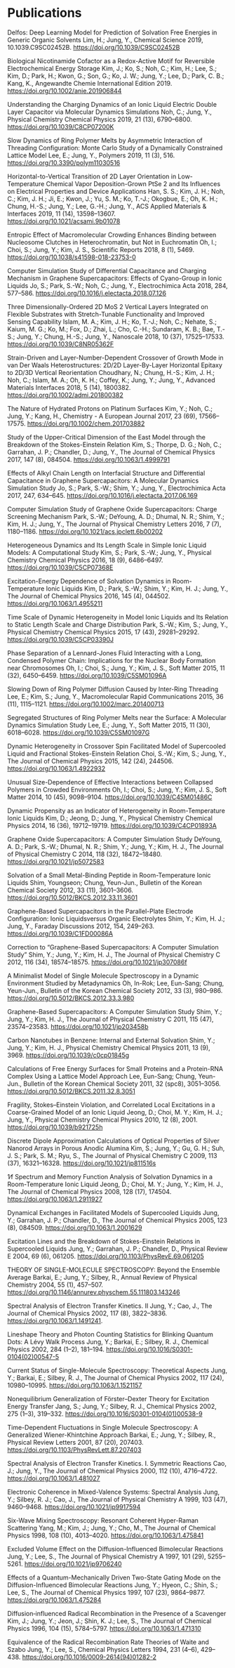 # Publications

Delfos: Deep Learning Model for Prediction of Solvation Free Energies in Generic Organic Solvents
Lim, H.; Jung, Y., Chemical Science 2019, 10.1039.C9SC02452B.
https://doi.org/10.1039/C9SC02452B

Biological Nicotinamide Cofactor as a Redox-Active Motif for Reversible Electrochemical Energy Storage
Kim, J.; Ko, S.; Noh, C.; Kim, H.; Lee, S.; Kim, D.; Park, H.; Kwon, G.; Son, G.; Ko, J. W.; Jung, Y.; Lee, D.; Park, C. B.; Kang, K., Angewandte Chemie International Edition 2019.
https://doi.org/10.1002/anie.201906844

Understanding the Charging Dynamics of an Ionic Liquid Electric Double Layer Capacitor via Molecular Dynamics Simulations
Noh, C.; Jung, Y., Physical Chemistry Chemical Physics 2019, 21 (13), 6790–6800.
https://doi.org/10.1039/C8CP07200K

Slow Dynamics of Ring Polymer Melts by Asymmetric Interaction of Threading Configuration: Monte Carlo Study of a Dynamically Constrained Lattice Model
Lee, E.; Jung, Y., Polymers 2019, 11 (3), 516.
https://doi.org/10.3390/polym11030516

Horizontal-to-Vertical Transition of 2D Layer Orientation in Low-Temperature Chemical Vapor Deposition-Grown PtSe 2 and Its Influences on Electrical Properties and Device Applications
Han, S. S.; Kim, J. H.; Noh, C.; Kim, J. H.; Ji, E.; Kwon, J.; Yu, S. M.; Ko, T.-J.; Okogbue, E.; Oh, K. H.; Chung, H.-S.; Jung, Y.; Lee, G.-H.; Jung, Y., ACS Applied Materials & Interfaces 2019, 11 (14), 13598–13607.
https://doi.org/10.1021/acsami.9b01078

Entropic Effect of Macromolecular Crowding Enhances Binding between Nucleosome Clutches in Heterochromatin, but Not in Euchromatin
Oh, I.; Choi, S.; Jung, Y.; Kim, J. S., Scientific Reports 2018, 8 (1), 5469.
https://doi.org/10.1038/s41598-018-23753-0

Computer Simulation Study of Differential Capacitance and Charging Mechanism in Graphene Supercapacitors: Effects of Cyano-Group in Ionic Liquids
Jo, S.; Park, S.-W.; Noh, C.; Jung, Y., Electrochimica Acta 2018, 284, 577–586.
https://doi.org/10.1016/j.electacta.2018.07.126

Three Dimensionally-Ordered 2D MoS 2 Vertical Layers Integrated on Flexible Substrates with Stretch-Tunable Functionality and Improved Sensing Capability
Islam, M. A.; Kim, J. H.; Ko, T.-J.; Noh, C.; Nehate, S.; Kaium, M. G.; Ko, M.; Fox, D.; Zhai, L.; Cho, C.-H.; Sundaram, K. B.; Bae, T.-S.; Jung, Y.; Chung, H.-S.; Jung, Y., Nanoscale 2018, 10 (37), 17525–17533.
https://doi.org/10.1039/C8NR05362F

Strain-Driven and Layer-Number-Dependent Crossover of Growth Mode in van Der Waals Heterostructures: 2D/2D Layer-By-Layer Horizontal Epitaxy to 2D/3D Vertical Reorientation
Choudhary, N.; Chung, H.-S.; Kim, J. H.; Noh, C.; Islam, M. A.; Oh, K. H.; Coffey, K.; Jung, Y.; Jung, Y., Advanced Materials Interfaces 2018, 5 (14), 1800382.
https://doi.org/10.1002/admi.201800382

The Nature of Hydrated Protons on Platinum Surfaces
Kim, Y.; Noh, C.; Jung, Y.; Kang, H., Chemistry - A European Journal 2017, 23 (69), 17566–17575.
https://doi.org/10.1002/chem.201703882

Study of the Upper-Critical Dimension of the East Model through the Breakdown of the Stokes-Einstein Relation
Kim, S.; Thorpe, D. G.; Noh, C.; Garrahan, J. P.; Chandler, D.; Jung, Y., The Journal of Chemical Physics 2017, 147 (8), 084504.
https://doi.org/10.1063/1.4999791

Effects of Alkyl Chain Length on Interfacial Structure and Differential Capacitance in Graphene Supercapacitors: A Molecular Dynamics Simulation Study
Jo, S.; Park, S.-W.; Shim, Y.; Jung, Y., Electrochimica Acta 2017, 247, 634–645.
https://doi.org/10.1016/j.electacta.2017.06.169

Computer Simulation Study of Graphene Oxide Supercapacitors: Charge Screening Mechanism
Park, S.-W.; DeYoung, A. D.; Dhumal, N. R.; Shim, Y.; Kim, H. J.; Jung, Y., The Journal of Physical Chemistry Letters 2016, 7 (7), 1180–1186.
https://doi.org/10.1021/acs.jpclett.6b00202

Heterogeneous Dynamics and Its Length Scale in Simple Ionic Liquid Models: A Computational Study
Kim, S.; Park, S.-W.; Jung, Y., Physical Chemistry Chemical Physics 2016, 18 (9), 6486–6497.
https://doi.org/10.1039/C5CP07368E

Excitation-Energy Dependence of Solvation Dynamics in Room-Temperature Ionic Liquids
Kim, D.; Park, S.-W.; Shim, Y.; Kim, H. J.; Jung, Y., The Journal of Chemical Physics 2016, 145 (4), 044502.
https://doi.org/10.1063/1.4955211

Time Scale of Dynamic Heterogeneity in Model Ionic Liquids and Its Relation to Static Length Scale and Charge Distribution
Park, S.-W.; Kim, S.; Jung, Y., Physical Chemistry Chemical Physics 2015, 17 (43), 29281–29292. https://doi.org/10.1039/C5CP03390J

Phase Separation of a Lennard-Jones Fluid Interacting with a Long, Condensed Polymer Chain: Implications for the Nuclear Body Formation near Chromosomes
Oh, I.; Choi, S.; Jung, Y.; Kim, J. S., Soft Matter 2015, 11 (32), 6450–6459.
https://doi.org/10.1039/C5SM01096A

Slowing Down of Ring Polymer Diffusion Caused by Inter-Ring Threading
Lee, E.; Kim, S.; Jung, Y., Macromolecular Rapid Communications 2015, 36 (11), 1115–1121.
https://doi.org/10.1002/marc.201400713

Segregated Structures of Ring Polymer Melts near the Surface: A Molecular Dynamics Simulation Study
Lee, E.; Jung, Y., Soft Matter 2015, 11 (30), 6018–6028.
https://doi.org/10.1039/C5SM01097G

Dynamic Heterogeneity in Crossover Spin Facilitated Model of Supercooled Liquid and Fractional Stokes-Einstein Relation
Choi, S.-W.; Kim, S.; Jung, Y., The Journal of Chemical Physics 2015, 142 (24), 244506.
https://doi.org/10.1063/1.4922932

Unusual Size-Dependence of Effective Interactions between Collapsed Polymers in Crowded Environments
Oh, I.; Choi, S.; Jung, Y.; Kim, J. S., Soft Matter 2014, 10 (45), 9098–9104.
https://doi.org/10.1039/C4SM01486C

Dynamic Propensity as an Indicator of Heterogeneity in Room-Temperature Ionic Liquids
Kim, D.; Jeong, D.; Jung, Y., Physical Chemistry Chemical Physics 2014, 16 (36), 19712–19719.
https://doi.org/10.1039/C4CP01893A

Graphene Oxide Supercapacitors: A Computer Simulation Study
DeYoung, A. D.; Park, S.-W.; Dhumal, N. R.; Shim, Y.; Jung, Y.; Kim, H. J., The Journal of Physical Chemistry C 2014, 118 (32), 18472–18480.
https://doi.org/10.1021/jp5072583

Solvation of a Small Metal-Binding Peptide in Room-Temperature Ionic Liquids
Shim, Youngseon; Chung, Yeun-Jun., Bulletin of the Korean Chemical Society 2012, 33 (11), 3601–3606.
https://doi.org/10.5012/BKCS.2012.33.11.3601

Graphene-Based Supercapacitors in the Parallel-Plate Electrode Configuration: Ionic Liquidsversus Organic Electrolytes
Shim, Y.; Kim, H. J.; Jung, Y., Faraday Discussions 2012, 154, 249–263.
https://doi.org/10.1039/C1FD00086A

Correction to “Graphene-Based Supercapacitors: A Computer Simulation Study”
Shim, Y.; Jung, Y.; Kim, H. J., The Journal of Physical Chemistry C 2012, 116 (34), 18574–18575.
https://doi.org/10.1021/jp307086f

A Minimalist Model of Single Molecule Spectroscopy in a Dynamic Environment Studied by Metadynamics
Oh, In-Rok; Lee, Eun-Sang; Chung, Yeun-Jun., Bulletin of the Korean Chemical Society 2012, 33 (3), 980–986.
https://doi.org/10.5012/BKCS.2012.33.3.980

Graphene-Based Supercapacitors: A Computer Simulation Study
Shim, Y.; Jung, Y.; Kim, H. J., The Journal of Physical Chemistry C 2011, 115 (47), 23574–23583.
https://doi.org/10.1021/jp203458b

Carbon Nanotubes in Benzene: Internal and External Solvation
Shim, Y.; Jung, Y.; Kim, H. J., Physical Chemistry Chemical Physics 2011, 13 (9), 3969.
https://doi.org/10.1039/c0cp01845g

Calculations of Free Energy Surfaces for Small Proteins and a Protein-RNA Complex Using a Lattice Model Approach
Lee, Eun-Sang; Chung, Yeun-Jun., Bulletin of the Korean Chemical Society 2011, 32 (spc8), 3051–3056.
https://doi.org/10.5012/BKCS.2011.32.8.3051

Fragility, Stokes–Einstein Violation, and Correlated Local Excitations in a Coarse-Grained Model of an Ionic Liquid
Jeong, D.; Choi, M. Y.; Kim, H. J.; Jung, Y., Physical Chemistry Chemical Physics 2010, 12 (8), 2001.
https://doi.org/10.1039/b921725h

Discrete Dipole Approximation Calculations of Optical Properties of Silver Nanorod Arrays in Porous Anodic Alumina
Kim, S.; Jung, Y.; Gu, G. H.; Suh, J. S.; Park, S. M.; Ryu, S., The Journal of Physical Chemistry C 2009, 113 (37), 16321–16328.
https://doi.org/10.1021/jp811516s

1∕f Spectrum and Memory Function Analysis of Solvation Dynamics in a Room-Temperature Ionic Liquid
Jeong, D.; Choi, M. Y.; Jung, Y.; Kim, H. J., The Journal of Chemical Physics 2008, 128 (17), 174504.
https://doi.org/10.1063/1.2911927

Dynamical Exchanges in Facilitated Models of Supercooled Liquids
Jung, Y.; Garrahan, J. P.; Chandler, D., The Journal of Chemical Physics 2005, 123 (8), 084509.
https://doi.org/10.1063/1.2001629

Excitation Lines and the Breakdown of Stokes-Einstein Relations in Supercooled Liquids
Jung, Y.; Garrahan, J. P.; Chandler, D., Physical Review E 2004, 69 (6), 061205.
https://doi.org/10.1103/PhysRevE.69.061205

THEORY OF SINGLE-MOLECULE SPECTROSCOPY: Beyond the Ensemble Average
Barkai, E.; Jung, Y.; Silbey, R., Annual Review of Physical Chemistry 2004, 55 (1), 457–507.
https://doi.org/10.1146/annurev.physchem.55.111803.143246

Spectral Analysis of Electron Transfer Kinetics. II
Jung, Y.; Cao, J., The Journal of Chemical Physics 2002, 117 (8), 3822–3836.
https://doi.org/10.1063/1.1491241.

Lineshape Theory and Photon Counting Statistics for Blinking Quantum Dots: A Lévy Walk Process
Jung, Y.; Barkai, E.; Silbey, R. J., Chemical Physics 2002, 284 (1–2), 181–194.
https://doi.org/10.1016/S0301-0104(02)00547-5

Current Status of Single-Molecule Spectroscopy: Theoretical Aspects
Jung, Y.; Barkai, E.; Silbey, R. J., The Journal of Chemical Physics 2002, 117 (24), 10980–10995.
https://doi.org/10.1063/1.1521157

Nonequilibrium Generalization of Förster–Dexter Theory for Excitation Energy Transfer
Jang, S.; Jung, Y.; Silbey, R. J., Chemical Physics 2002, 275 (1–3), 319–332.
https://doi.org/10.1016/S0301-0104(01)00538-9

Time-Dependent Fluctuations in Single Molecule Spectroscopy: A Generalized Wiener-Khintchine Approach
Barkai, E.; Jung, Y.; Silbey, R., Physical Review Letters 2001, 87 (20), 207403.
https://doi.org/10.1103/PhysRevLett.87.207403

Spectral Analysis of Electron Transfer Kinetics. I. Symmetric Reactions
Cao, J.; Jung, Y., The Journal of Chemical Physics 2000, 112 (10), 4716–4722.
https://doi.org/10.1063/1.481027

Electronic Coherence in Mixed-Valence Systems: Spectral Analysis
Jung, Y.; Silbey, R. J.; Cao, J., The Journal of Physical Chemistry A 1999, 103 (47), 9460–9468.
https://doi.org/10.1021/jp9917594

Six-Wave Mixing Spectroscopy: Resonant Coherent Hyper-Raman Scattering
Yang, M.; Kim, J.; Jung, Y.; Cho, M., The Journal of Chemical Physics 1998, 108 (10), 4013–4020.
https://doi.org/10.1063/1.475841

Excluded Volume Effect on the Diffusion-Influenced Bimolecular Reactions
Jung, Y.; Lee, S., The Journal of Physical Chemistry A 1997, 101 (29), 5255–5261.
https://doi.org/10.1021/jp9706240

Effects of a Quantum-Mechanically Driven Two-State Gating Mode on the Diffusion-Influenced Bimolecular Reactions
Jung, Y.; Hyeon, C.; Shin, S.; Lee, S., The Journal of Chemical Physics 1997, 107 (23), 9864–9877.
https://doi.org/10.1063/1.475284

Diffusion‐influenced Radical Recombination in the Presence of a Scavenger
Kim, J.; Jung, Y.; Jeon, J.; Shin, K. J.; Lee, S., The Journal of Chemical Physics 1996, 104 (15), 5784–5797.
https://doi.org/10.1063/1.471310

Equivalence of the Radical Recombination Rate Theories of Waite and Szabo
Jung, Y.; Lee, S., Chemical Physics Letters 1994, 231 (4–6), 429–438.
https://doi.org/10.1016/0009-2614(94)01282-2
